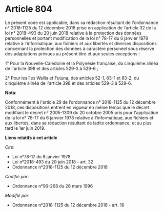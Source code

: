 # Article 804

Le présent code est applicable, dans sa rédaction résultant de l'ordonnance n° 2018-1125 du 12 décembre 2018 prise en
application de l'article 32 de la loi n° 2018-493 du 20 juin 2018 relative à la protection des données personnelles et
portant modification de la loi n° 78-17 du 6 janvier 1978 relative à l'informatique, aux fichiers et aux libertés et diverses
dispositions concernant la protection des données à caractère personnel sous réserve des adaptations prévues au présent titre
et aux seules exceptions :

1° Pour la Nouvelle-Calédonie et la Polynésie française, du cinquième alinéa de l'article 398 et des articles 529-3 à 529-6 ;

2° Pour les îles Wallis et Futuna, des articles 52-1, 83-1 et 83-2, du cinquième alinéa de l'article 398 et des articles
529-3 à 529-6.

**Nota:**

Conformément à l'article 29 de l’ordonnance n° 2018-1125 du 12 décembre 2018, ces dispositions entrent en vigueur en même
temps que le décret modifiant le décret n° 2005-1309 du 20 octobre 2005 pris pour l'application de la loi n° 78-17 du 6
janvier 1978 relative à l'informatique, aux fichiers et aux libertés, dans sa rédaction résultant de ladite ordonnance, et au
plus tard le 1er juin 2019.

**Liens relatifs à cet article**

_Cite_:

  - Loi n°78-17 du 6 janvier 1978
  - Loi n°2018-493 du 20 juin 2018 - art. 32
  - Ordonnance n°2018-1125 du 12 décembre 2018

_Codifié par_:

  - Ordonnance n°96-268 du 28 mars 1996

_Modifié par_:

  - Ordonnance n°2018-1125 du 12 décembre 2018 - art. 16
